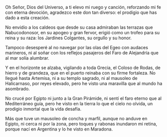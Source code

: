 Oh Señor, Dios del Universo,
a ti elevo mi ruego y canción,
reforzando mi fe con eterna devoción,
agradezco este don tan diverso:
el prodigio que has dado a esta creación.

No envidio a los caldeos que desde su casa
admiraban las terrazas que Nabucodonosor,
en su apogeo y gran fervor,
erigió como un trofeo para su reina y su raza:
los Jardines Colgantes, su orgullo y su honor.

Tampoco desesperé al no navegar
por las olas del Egeo con audaces marineros,
ni al soñar con los reflejos pasajeros
del Faro de Alejandría que al mar solía alumbrar.

Y en el horizonte se alzaba, vigilando a toda Grecia,
el Coloso de Rodas, de hierro y de grandeza,
que en el puerto reinaba con su firme fortaleza.
No llegué hasta Artemisa, ni a su templo sagrado,
ni al mausoleo de Halicarnaso, por reyes elevado,
pero he visto una maravilla que al mundo ha asombrado.

No crucé por Egipto ni junto a la Gran Pirámide,
ni sentí el faro eterno que al Mediterráneo guía,
pero he visto en la tierra lo que el cielo no olvida,
un prodigio inmortal que la vida desafía.

Más que tuve un mausoleo de concha y marfil,
aunque no anduve en Egipto, ni cerca ni por la zona,
pero toques y rabonas inundaron mi retina,
porque nací en Argentina y lo he visto en Maradona.